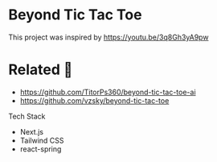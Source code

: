 # Beyond Tic Tac Toe

This project was inspired by https://youtu.be/3q8Gh3yA9pw

# Related 👀

- https://github.com/TitorPs360/beyond-tic-tac-toe-ai
- https://github.com/vzsky/beyond-tic-tac-toe

Tech Stack

- Next.js
- Tailwind CSS
- react-spring
